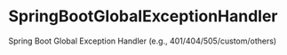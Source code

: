 # SpringBootGlobalExceptionHandler
Spring Boot Global Exception Handler (e.g., 401/404/505/custom/others)
